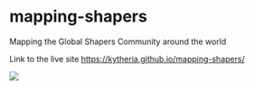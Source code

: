 # mapping-shapers
Mapping the Global Shapers Community around the world

Link to the live site https://kytheria.github.io/mapping-shapers/

<div class='tableauPlaceholder' id='viz1560675089528' style='position: relative'><noscript><a href='#'><img alt=' ' src='https:&#47;&#47;public.tableau.com&#47;static&#47;images&#47;TX&#47;TX499393G&#47;1_rss.png' style='border: none' /></a></noscript><object class='tableauViz'  style='display:none;'><param name='host_url' value='https%3A%2F%2Fpublic.tableau.com%2F' /> <param name='embed_code_version' value='3' /> <param name='path' value='shared&#47;TX499393G' /> <param name='toolbar' value='yes' /><param name='static_image' value='https:&#47;&#47;public.tableau.com&#47;static&#47;images&#47;TX&#47;TX499393G&#47;1.png' /> <param name='animate_transition' value='yes' /><param name='display_static_image' value='yes' /><param name='display_spinner' value='yes' /><param name='display_overlay' value='yes' /><param name='display_count' value='yes' /></object></div>                <script type='text/javascript'>                    var divElement = document.getElementById('viz1560675089528');                    var vizElement = divElement.getElementsByTagName('object')[0];                    vizElement.style.width='1000px';vizElement.style.height='677px';                    var scriptElement = document.createElement('script');                    scriptElement.src = 'https://public.tableau.com/javascripts/api/viz_v1.js';                    vizElement.parentNode.insertBefore(scriptElement, vizElement);                </script>
